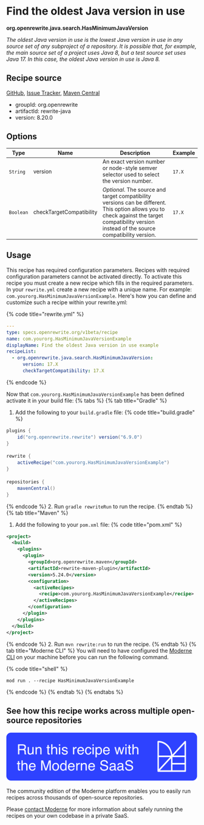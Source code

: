 # Find the oldest Java version in use

**org.openrewrite.java.search.HasMinimumJavaVersion**

_The oldest Java version in use is the lowest Java version in use in any source set of any subproject of a repository. It is possible that, for example, the main source set of a project uses Java 8, but a test source set uses Java 17. In this case, the oldest Java version in use is Java 8._

## Recipe source

[GitHub](https://github.com/openrewrite/rewrite/blob/main/rewrite-java/src/main/java/org/openrewrite/java/search/HasMinimumJavaVersion.java), [Issue Tracker](https://github.com/openrewrite/rewrite/issues), [Maven Central](https://central.sonatype.com/artifact/org.openrewrite/rewrite-java/8.20.0/jar)

* groupId: org.openrewrite
* artifactId: rewrite-java
* version: 8.20.0

## Options

| Type | Name | Description | Example |
| -- | -- | -- | -- |
| `String` | version | An exact version number or node-style semver selector used to select the version number. | `17.X` |
| `Boolean` | checkTargetCompatibility | *Optional*. The source and target compatibility versions can be different. This option allows you to check against the target compatibility version instead of the source compatibility version. | `17.X` |


## Usage

This recipe has required configuration parameters. Recipes with required configuration parameters cannot be activated directly. To activate this recipe you must create a new recipe which fills in the required parameters. In your `rewrite.yml` create a new recipe with a unique name. For example: `com.yourorg.HasMinimumJavaVersionExample`.
Here's how you can define and customize such a recipe within your rewrite.yml:

{% code title="rewrite.yml" %}
```yaml
---
type: specs.openrewrite.org/v1beta/recipe
name: com.yourorg.HasMinimumJavaVersionExample
displayName: Find the oldest Java version in use example
recipeList:
  - org.openrewrite.java.search.HasMinimumJavaVersion:
      version: 17.X
      checkTargetCompatibility: 17.X
```
{% endcode %}

Now that `com.yourorg.HasMinimumJavaVersionExample` has been defined activate it in your build file:
{% tabs %}
{% tab title="Gradle" %}
1. Add the following to your `build.gradle` file:
{% code title="build.gradle" %}
```groovy
plugins {
    id("org.openrewrite.rewrite") version("6.9.0")
}

rewrite {
    activeRecipe("com.yourorg.HasMinimumJavaVersionExample")
}

repositories {
    mavenCentral()
}
```
{% endcode %}
2. Run `gradle rewriteRun` to run the recipe.
{% endtab %}
{% tab title="Maven" %}
1. Add the following to your `pom.xml` file:
{% code title="pom.xml" %}
```xml
<project>
  <build>
    <plugins>
      <plugin>
        <groupId>org.openrewrite.maven</groupId>
        <artifactId>rewrite-maven-plugin</artifactId>
        <version>5.24.0</version>
        <configuration>
          <activeRecipes>
            <recipe>com.yourorg.HasMinimumJavaVersionExample</recipe>
          </activeRecipes>
        </configuration>
      </plugin>
    </plugins>
  </build>
</project>
```
{% endcode %}
2. Run `mvn rewrite:run` to run the recipe.
{% endtab %}
{% tab title="Moderne CLI" %}
You will need to have configured the [Moderne CLI](https://docs.moderne.io/moderne-cli/cli-intro) on your machine before you can run the following command.

{% code title="shell" %}
```shell
mod run . --recipe HasMinimumJavaVersionExample
```
{% endcode %}
{% endtab %}
{% endtabs %}

## See how this recipe works across multiple open-source repositories

[![Moderne Link Image](/.gitbook/assets/ModerneRecipeButton.png)](https://app.moderne.io/recipes/org.openrewrite.java.search.HasMinimumJavaVersion)

The community edition of the Moderne platform enables you to easily run recipes across thousands of open-source repositories.

Please [contact Moderne](https://moderne.io/product) for more information about safely running the recipes on your own codebase in a private SaaS.
